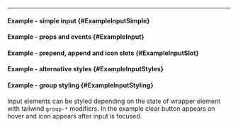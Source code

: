 ___

#### Example - simple input {#ExampleInputSimple}

<div class="example">
  <example name="ExampleInputSimple"></example>
</div>

#### Example - props and events {#ExampleInput}

<div class="example">
  <example name="ExampleInput"></example>
</div>

#### Example - prepend, append and icon slots {#ExampleInputSlot}

<div class="example">
  <example name="ExampleInputSlot"></example>
</div>

#### Example - alternative styles {#ExampleInputStyles}

<div class="example">
  <example name="ExampleInputStyles"></example>
</div>

#### Example - group styling {#ExampleInputStyling}

Input elements can be styled depending on the state of wrapper element with tailwind `group-*` modifiers. In the example clear button appears on hover and icon appears after input is focused.

<div class="example">
  <example name="ExampleInputStyling"></example>
</div>
